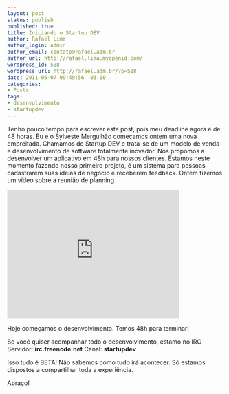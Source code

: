 ```yaml
--- 
layout: post
status: publish
published: true
title: Iniciando o Startup DEV
author: Rafael Lima
author_login: admin
author_email: contato@rafael.adm.br
author_url: http://rafael.lima.myopenid.com/
wordpress_id: 508
wordpress_url: http://rafael.adm.br/?p=508
date: 2011-06-07 09:49:56 -03:00
categories: 
- Posts
tags: 
- desenvolvimento
- startupdev
---
```

Tenho pouco tempo para escrever este post, pois meu deadline agora é de 48 horas.
Eu e o Sylveste Mergulhão começamos ontem uma nova empreitada.
Chamamos de Startup DEV e trata-se de um modelo de venda e desenvolvimento de software totalmente inovador.
Nos propomos a desenvolver um aplicativo em 48h para nossos clientes.
Estamos neste momento fazendo nosso primeiro projeto, é um sistema para pessoas cadastrarem suas ideias de negócio e receberem feedback.
Ontem fizemos um vídeo sobre a reunião de planning

<iframe src="http://player.vimeo.com/video/24748700?title=0&amp;byline=0&amp;portrait=0" width="400" height="300" frameborder="0"></iframe>

Hoje começamos o desenvolvimento. Temos 48h para terminar!

Se você quiser acompanhar todo o desenvolvimento, estamo no IRC
Servidor: <strong>irc.freenode.net</strong>
Canal: <strong>startupdev</strong>

Isso tudo é BETA! Não sabemos como tudo irá acontecer. Só estamos dispostos a compartilhar toda a experiência.

Abraço!
